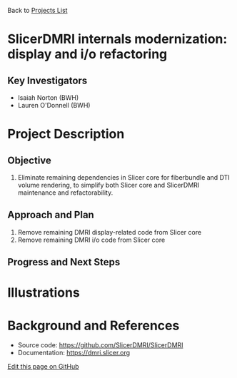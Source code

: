 Back to [Projects List](../../README.md#ProjectsList)

# SlicerDMRI internals modernization: display and i/o refactoring

## Key Investigators

- Isaiah Norton (BWH)
- Lauren O'Donnell (BWH)

# Project Description

## Objective

1. Eliminate remaining dependencies in Slicer core for fiberbundle and DTI volume rendering, to simplify both Slicer core
   and SlicerDMRI maintenance and refactorability.

## Approach and Plan

1. Remove remaining DMRI display-related code from Slicer core
1. Remove remaining DMRI i/o code from Slicer core

## Progress and Next Steps

<!--Describe progress and next steps in a few bullet points as you are making progress.-->

# Illustrations

<!--Add pictures and links to videos that demonstrate what has been accomplished.-->
<!--
![Description of picture](Example2.jpg)

![Some more images](Example2.jpg)
-->
# Background and References

<!--Use this space for information that may help people better understand your project, like links to papers, source code, or data.-->

- Source code: <https://github.com/SlicerDMRI/SlicerDMRI>
- Documentation: <https://dmri.slicer.org>

<!--Link for editing page when displayed in GitHub pages-->
<a href="{{site.github.repository_url}}/edit/master/{{page.path}}">Edit this page on GitHub</a>
